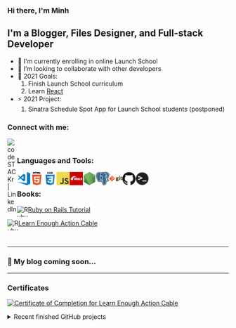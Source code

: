 <!-- ### Hi there, I'm Minh - aka [codeSTACKr][website] 👋

[![Website](https://img.shields.io/website?label=codeSTACKr.com&style=for-the-badge&url=https%3A%2F%2Fcodestackr.com)](https://codestackr.com)
[![Twitter Follow](https://img.shields.io/twitter/follow/codeSTACKr?color=1DA1F2&logo=twitter&style=for-the-badge)](https://twitter.com/intent/follow?original_referer=https%3A%2F%2Fgithub.com%2FcodeSTACKr&screen_name=codeSTACKr) -->
### Hi there, I'm Minh

## I'm a Blogger, Files Designer, and Full-stack Developer

- 🔭 I'm currently enrolling in online Launch School
- 👯 I’m looking to collaborate with other developers
- 🥅 2021 Goals:
  1. Finish Launch School curriculum
  2. Learn [React](https://fullstackopen.com/en/)
- ⚡ 2021 Project: 
  1. Sinatra Schedule Spot App for Launch School students (postponed)

### Connect with me:

[<img align="left" alt="codeSTACKr | LinkedIn" width="22px" src="https://cdn.jsdelivr.net/npm/simple-icons@v3/icons/linkedin.svg" />][linkedin]

<br />

### Languages and Tools:

<img align="left" alt="Visual Studio Code" width="30px" src="https://raw.githubusercontent.com/github/explore/80688e429a7d4ef2fca1e82350fe8e3517d3494d/topics/visual-studio-code/visual-studio-code.png" />
<img align="left" alt="HTML5" width="30px" src="https://raw.githubusercontent.com/github/explore/80688e429a7d4ef2fca1e82350fe8e3517d3494d/topics/html/html.png" />
<img align="left" alt="CSS3" width="30px" src="https://raw.githubusercontent.com/github/explore/80688e429a7d4ef2fca1e82350fe8e3517d3494d/topics/css/css.png" />
<img align="left" alt="JavaScript" width="30px" src="https://raw.githubusercontent.com/github/explore/80688e429a7d4ef2fca1e82350fe8e3517d3494d/topics/javascript/javascript.png" />
<img align="left" alt="Rails" width="30px" src="https://raw.githubusercontent.com/github/explore/80688e429a7d4ef2fca1e82350fe8e3517d3494d/topics/rails/rails.png" />
<img align="left" alt="Node.js" width="30px" src="https://raw.githubusercontent.com/github/explore/80688e429a7d4ef2fca1e82350fe8e3517d3494d/topics/nodejs/nodejs.png" />
<img align="left" alt="PostgreSQL" width="30px" src="https://raw.githubusercontent.com/github/explore/80688e429a7d4ef2fca1e82350fe8e3517d3494d/topics/postgresql/postgresql.png" />
<img align="left" alt="Git" width="30px" src="https://raw.githubusercontent.com/github/explore/80688e429a7d4ef2fca1e82350fe8e3517d3494d/topics/git/git.png" />
<img align="left" alt="GitHub" width="30px" src="https://raw.githubusercontent.com/github/explore/78df643247d429f6cc873026c0622819ad797942/topics/github/github.png" />
<img align="left" alt="Terminal" width="30px" src="https://raw.githubusercontent.com/github/explore/80688e429a7d4ef2fca1e82350fe8e3517d3494d/topics/terminal/terminal.png" />

<br />

### Books:

[Ruby on Rails Tutorial](https://www.learnenough.com/ruby-on-rails-6th-edition-tutorial)[<img align="left" alt="Ruby on Rails Tutorial" width="25px" height="25px" src="https://softcover.s3.amazonaws.com/636/ruby_on_rails_tutorial_6th_edition/images/cover-web.png" />][tutorialBook1]

[Learn Enough Action Cable](https://www.learnenough.com/course/learn_enough_action_cable/frontmatter)[<img align="left" alt="Ruby on Rails Tutorial" width="25px" height="25px" src="https://softcover.s3.amazonaws.com/636/learn_enough_action_cable/images/cover-web.png" />][tutorialBook2]

<br />

---

### 📕 My blog coming soon...

<!-- INSERT BLOG LIST HERE -->
---

[linkedin]: https://www.linkedin.com/in/minh-vu-954223112/
[tutorialBook1]: https://www.learnenough.com/ruby-on-rails-6th-edition-tutorial
[tutorialBook2]: https://www.learnenough.com/course/learn_enough_action_cable/frontmatter

### Certificates
<a href="https://www.learnenough.com/certificates/minhphanhvu"><img src="https://www.learnenough.com/certificates/minhphanhvu/action-cable-tutorial.svg" alt="Certificate of Completion for Learn Enough Action Cable"></a>

<details>
  <summary>Recent finished GitHub projects</summary>
  
1. 🎉 [Action Cable](https://railschatroom.herokuapp.com/). [GitHub](https://github.com/minhphanhvu/action_cable_chat_app)
2. 👑 Twitter-like Toy App. [GitHub](https://github.com/minhphanhvu/sample_app)

</details>
